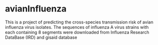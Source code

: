 # avianInfluenza
This is a project of predicting the cross-species transmission risk of avian influenza virus isolates.
The sequences of influenza A virus strains with each containing 8 segments were downloaded from Influenza Research DataBase (IRD) and gisaid database
